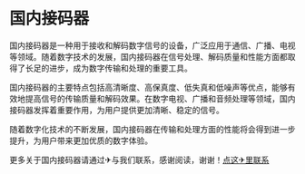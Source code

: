 # 国内接码器

国内接码器是一种用于接收和解码数字信号的设备，广泛应用于通信、广播、电视等领域。随着数字技术的发展，国内接码器在信号处理、解码质量和性能方面都取得了长足的进步，成为数字传输和处理的重要工具。

国内接码器的主要特点包括高清晰度、高保真度、低失真和低噪声等优点，能够有效地提高信号的传输质量和解码效果。在数字电视、广播和音频处理等领域，国内接码器发挥着重要作用，为用户提供更加清晰、稳定的信号。

随着数字化技术的不断发展，国内接码器在传输和处理方面的性能将会得到进一步提升，为用户带来更加优质的数字体验。

更多关于国内接码器请通过✈与我们联系，感谢阅读，谢谢！[点这✈里联系](https://w.k02.cc)